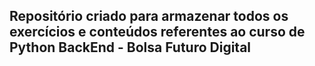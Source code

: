 ## Repositório criado para armazenar todos os exercícios e conteúdos referentes ao curso de Python BackEnd - Bolsa Futuro Digital
